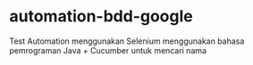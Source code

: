 # automation-bdd-google
Test Automation menggunakan Selenium menggunakan bahasa pemrograman Java + Cucumber untuk mencari nama
